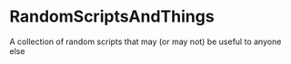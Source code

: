 # RandomScriptsAndThings

A collection of random scripts that may (or may not) be useful to anyone else
